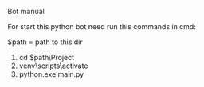 Bot manual

For start this python bot need run this commands in cmd:

$path = path to this dir

1. cd $path\Project
2. venv\scripts\activate
3. python.exe main.py